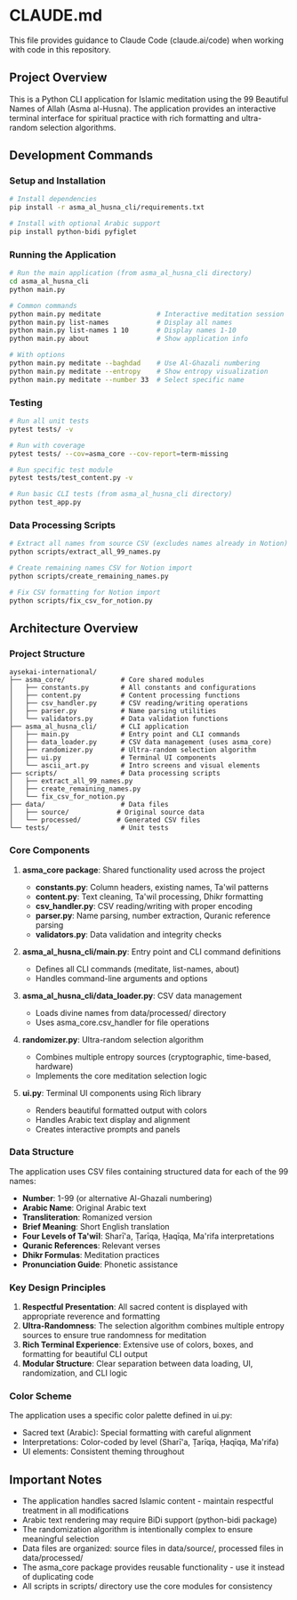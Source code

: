 # CLAUDE.md

This file provides guidance to Claude Code (claude.ai/code) when working with code in this repository.

## Project Overview

This is a Python CLI application for Islamic meditation using the 99 Beautiful Names of Allah (Asma al-Husna). The application provides an interactive terminal interface for spiritual practice with rich formatting and ultra-random selection algorithms.

## Development Commands

### Setup and Installation
```bash
# Install dependencies
pip install -r asma_al_husna_cli/requirements.txt

# Install with optional Arabic support
pip install python-bidi pyfiglet
```

### Running the Application
```bash
# Run the main application (from asma_al_husna_cli directory)
cd asma_al_husna_cli
python main.py

# Common commands
python main.py meditate              # Interactive meditation session
python main.py list-names            # Display all names
python main.py list-names 1 10       # Display names 1-10
python main.py about                 # Show application info

# With options
python main.py meditate --baghdad    # Use Al-Ghazali numbering
python main.py meditate --entropy    # Show entropy visualization
python main.py meditate --number 33  # Select specific name
```

### Testing
```bash
# Run all unit tests
pytest tests/ -v

# Run with coverage
pytest tests/ --cov=asma_core --cov-report=term-missing

# Run specific test module
pytest tests/test_content.py -v

# Run basic CLI tests (from asma_al_husna_cli directory)
python test_app.py
```

### Data Processing Scripts
```bash
# Extract all names from source CSV (excludes names already in Notion)
python scripts/extract_all_99_names.py

# Create remaining names CSV for Notion import
python scripts/create_remaining_names.py

# Fix CSV formatting for Notion import
python scripts/fix_csv_for_notion.py
```

## Architecture Overview

### Project Structure

```
aysekai-international/
├── asma_core/              # Core shared modules
│   ├── constants.py        # All constants and configurations
│   ├── content.py          # Content processing functions
│   ├── csv_handler.py      # CSV reading/writing operations
│   ├── parser.py           # Name parsing utilities
│   └── validators.py       # Data validation functions
├── asma_al_husna_cli/      # CLI application
│   ├── main.py             # Entry point and CLI commands
│   ├── data_loader.py      # CSV data management (uses asma_core)
│   ├── randomizer.py       # Ultra-random selection algorithm
│   ├── ui.py               # Terminal UI components
│   └── ascii_art.py        # Intro screens and visual elements
├── scripts/                # Data processing scripts
│   ├── extract_all_99_names.py
│   ├── create_remaining_names.py
│   └── fix_csv_for_notion.py
├── data/                   # Data files
│   ├── source/            # Original source data
│   └── processed/         # Generated CSV files
└── tests/                  # Unit tests
```

### Core Components

1. **asma_core package**: Shared functionality used across the project
   - **constants.py**: Column headers, existing names, Ta'wil patterns
   - **content.py**: Text cleaning, Ta'wil processing, Dhikr formatting
   - **csv_handler.py**: CSV reading/writing with proper encoding
   - **parser.py**: Name parsing, number extraction, Quranic reference parsing
   - **validators.py**: Data validation and integrity checks

2. **asma_al_husna_cli/main.py**: Entry point and CLI command definitions
   - Defines all CLI commands (meditate, list-names, about)
   - Handles command-line arguments and options

3. **asma_al_husna_cli/data_loader.py**: CSV data management
   - Loads divine names from data/processed/ directory
   - Uses asma_core.csv_handler for file operations

4. **randomizer.py**: Ultra-random selection algorithm
   - Combines multiple entropy sources (cryptographic, time-based, hardware)
   - Implements the core meditation selection logic

5. **ui.py**: Terminal UI components using Rich library
   - Renders beautiful formatted output with colors
   - Handles Arabic text display and alignment
   - Creates interactive prompts and panels

### Data Structure

The application uses CSV files containing structured data for each of the 99 names:
- **Number**: 1-99 (or alternative Al-Ghazali numbering)
- **Arabic Name**: Original Arabic text
- **Transliteration**: Romanized version
- **Brief Meaning**: Short English translation
- **Four Levels of Ta'wīl**: Sharī'a, Ṭarīqa, Ḥaqīqa, Ma'rifa interpretations
- **Quranic References**: Relevant verses
- **Dhikr Formulas**: Meditation practices
- **Pronunciation Guide**: Phonetic assistance

### Key Design Principles

1. **Respectful Presentation**: All sacred content is displayed with appropriate reverence and formatting
2. **Ultra-Randomness**: The selection algorithm combines multiple entropy sources to ensure true randomness for meditation
3. **Rich Terminal Experience**: Extensive use of colors, boxes, and formatting for beautiful CLI output
4. **Modular Structure**: Clear separation between data loading, UI, randomization, and CLI logic

### Color Scheme

The application uses a specific color palette defined in ui.py:
- Sacred text (Arabic): Special formatting with careful alignment
- Interpretations: Color-coded by level (Sharī'a, Ṭarīqa, Ḥaqīqa, Ma'rifa)
- UI elements: Consistent theming throughout

## Important Notes

- The application handles sacred Islamic content - maintain respectful treatment in all modifications
- Arabic text rendering may require BiDi support (python-bidi package)  
- The randomization algorithm is intentionally complex to ensure meaningful selection
- Data files are organized: source files in data/source/, processed files in data/processed/
- The asma_core package provides reusable functionality - use it instead of duplicating code
- All scripts in scripts/ directory use the core modules for consistency